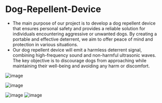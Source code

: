 # Dog-Repellent-Device
* The main purpose of our project is to develop a dog repellent device that ensures personal safety and provides a reliable solution for individuals encountering aggressive or unwanted dogs. By creating a portable and effective deterrent, we aim to offer peace of mind and protection in various situations.
* Our dog repellent device will emit a harmless deterrent signal, combining high-frequency sound and non-harmful ultrasonic waves. The key objective is to discourage dogs from approaching while maintaining their well-being and avoiding any harm or discomfort.

![image](https://github.com/Mahi4052/Dog-Repellent-Device/assets/95848665/b9cd784b-be91-4d3e-857e-d972f004b22f)


![image](https://github.com/Mahi4052/Dog-Repellent-Device/assets/95848665/039cca03-8946-420d-b6ab-97e86105edc3)


![image](https://github.com/Mahi4052/Dog-Repellent-Device/assets/95848665/f6240042-32cd-4dcb-a83a-777bfc023c42)    ![image](https://github.com/Mahi4052/Dog-Repellent-Device/assets/95848665/496db085-b1d1-4623-a258-ed5d488b3faa)
    

